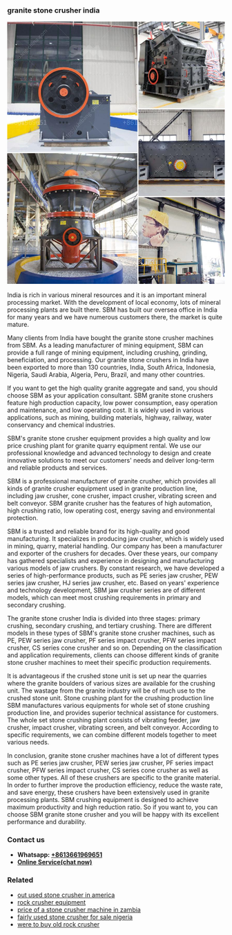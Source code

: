 <h3>granite stone crusher india</h3><img src='1706755810.jpg' alt=''><p>India is rich in various mineral resources and it is an important mineral processing market. With the development of local economy, lots of mineral processing plants are built there. SBM has built our oversea office in India for many years and we have numerous customers there, the market is quite mature.</p><p>Many clients from India have bought the granite stone crusher machines from SBM. As a leading manufacturer of mining equipment, SBM can provide a full range of mining equipment, including crushing, grinding, beneficiation, and processing. Our granite stone crushers in India have been exported to more than 130 countries, India, South Africa, Indonesia, Nigeria, Saudi Arabia, Algeria, Peru, Brazil, and many other countries.</p><p>If you want to get the high quality granite aggregate and sand, you should choose SBM as your application consultant. SBM granite stone crushers feature high production capacity, low power consumption, easy operation and maintenance, and low operating cost. It is widely used in various applications, such as mining, building materials, highway, railway, water conservancy and chemical industries.</p><p>SBM's granite stone crusher equipment provides a high quality and low price crushing plant for granite quarry equipment rental. We use our professional knowledge and advanced technology to design and create innovative solutions to meet our customers' needs and deliver long-term and reliable products and services.</p><p>SBM is a professional manufacturer of granite crusher, which provides all kinds of granite crusher equipment used in granite production line, including jaw crusher, cone crusher, impact crusher, vibrating screen and belt conveyor. SBM granite crusher has the features of high automation, high crushing ratio, low operating cost, energy saving and environmental protection.</p><p>SBM is a trusted and reliable brand for its high-quality and good manufacturing. It specializes in producing jaw crusher, which is widely used in mining, quarry, material handling. Our company has been a manufacturer and exporter of the crushers for decades. Over these years, our company has gathered specialists and experience in designing and manufacturing various models of jaw crushers. By constant research, we have developed a series of high-performance products, such as PE series jaw crusher, PEW series jaw crusher, HJ series jaw crusher, etc. Based on years' experience and technology development, SBM jaw crusher series are of different models, which can meet most crushing requirements in primary and secondary crushing.</p><p>The granite stone crusher India is divided into three stages: primary crushing, secondary crushing, and tertiary crushing. There are different models in these types of SBM's granite stone crusher machines, such as PE, PEW series jaw crusher, PF series impact crusher, PFW series impact crusher, CS series cone crusher and so on. Depending on the classification and application requirements, clients can choose different kinds of granite stone crusher machines to meet their specific production requirements.</p><p>It is advantageous if the crushed stone unit is set up near the quarries where the granite boulders of various sizes are available for the crushing unit. The wastage from the granite industry will be of much use to the crushed stone unit. Stone crushing plant for the crushing production line SBM manufactures various equipments for whole set of stone crushing production line, and provides superior technical assistance for customers. The whole set stone crushing plant consists of vibrating feeder, jaw crusher, impact crusher, vibrating screen, and belt conveyor. According to specific requirements, we can combine different models together to meet various needs.</p><p>In conclusion, granite stone crusher machines have a lot of different types such as PE series jaw crusher, PEW series jaw crusher, PF series impact crusher, PFW series impact crusher, CS series cone crusher as well as some other types. All of these crushers are specific to the granite material. In order to further improve the production efficiency, reduce the waste rate, and save energy, these crushers have been extensively used in granite processing plants. SBM crushing equipment is designed to achieve maximum productivity and high reduction ratio. So if you want to, you can choose SBM granite stone crusher and you will be happy with its excellent performance and durability.</p><h3>Contact us</h3><ul><li><strong>Whatsapp:&nbsp;<a href="https://wa.me/8613661969651">+8613661969651</a></strong></li><li><a href="https://swt.shibang-china.com/?git&amp;zhl&amp;granite stone crusher india"><strong>Online Service(chat now)</strong></a></li></ul><h3>Related</h3><ul><li><a href='out used stone crusher in america.md'>out used stone crusher in america</a></li><li><a href='rock crusher equipment.md'>rock crusher equipment</a></li><li><a href='price of a stone crusher machine in zambia.md'>price of a stone crusher machine in zambia</a></li><li><a href='fairly used stone crusher for sale nigeria.md'>fairly used stone crusher for sale nigeria</a></li><li><a href='were to buy old rock crusher.md'>were to buy old rock crusher</a></li></ul>